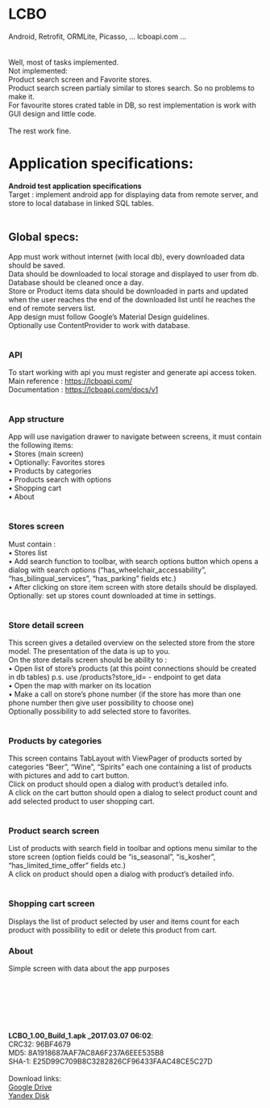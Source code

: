 # LCBO
Android, Retrofit, ORMLite, Picasso, ... lcboapi.com ...<br><br><br>
Well, most of tasks implemented.<br>
Not implemented:<br>
Product search screen and Favorite stores.<br>
Product search screen partialy similar to stores search. So no problems to make it.<br>
For favourite stores crated table in DB, so rest implementation is work with GUI design and little code.<br>
<br>
The rest work fine.





# Application specifications:<br>
<b>Android test application specifications</b><br>
Target : implement android app for displaying data from remote server,  and store to local  database in linked SQL tables.<br><br>
<b><h2>Global specs:</h2></b>
App must work without internet (with local db), every downloaded data should be saved.<br>
Data should be downloaded to local storage and displayed to user from db.<br>
Database should be cleaned once a day.<br>
Store or Product items data should be downloaded in parts and updated when the user reaches the end of the downloaded list until he reaches the end of remote servers list.<br>
App design must follow Google’s Material Design guidelines.<br>
Optionally use ContentProvider to work with database.<br><br>
<b><h3>API</h3></b>
To start working with api you must register and generate api access token.<br>
Main reference : https://lcboapi.com/<br>
Documentation : https://lcboapi.com/docs/v1<br><br>
<b><h3>App structure</h3></b>
App will use navigation drawer  to navigate between screens, it must contain the following items:<br>
• Stores (main screen)<br>
• Optionally: Favorites stores<br>
• Products by categories<br>
• Products search with options<br>
• Shopping cart<br>
• About<br>
<br>
<h3>Stores screen</h3>
Must contain :<br>
• Stores list<br>
• Add search function to toolbar, with search options button which opens a dialog with search options (“has_wheelchair_accessability”, “has_bilingual_services”, “has_parking” fields etc.)<br>
• After clicking on store item screen with store details should be displayed.<br>
Optionally: set up stores count downloaded at time in settings.<br><br>
<h3>Store detail screen</h3>
This screen gives a detailed overview on the selected store from the store model. The presentation of the data is up to you.<br>
On the store details screen should be ability to :<br>
• Open list of store’s products (at this point connections should be created in db tables) p.s. use /products?store_id=<storeId> - endpoint to get data<br>
• Open the map with marker on its location<br>
• Make a call on store’s phone number (if the store has more than one phone number then give user possibility to choose one)<br>
Optionally possibility to add selected store to favorites.<br><br>

<h3>Products by categories</h3>
This screen contains TabLayout with ViewPager of products sorted by categories “Beer”, “Wine”, “Spirits” each one containing a  list of products with pictures and add to cart button.<br>
Click on product should open a dialog with product’s detailed info.<br>
A click on the cart button should open a dialog to select product count and add selected product to user shopping cart.<br><br>

<h3>Product search screen</h3>
List of products with search field in toolbar and options menu  similar to the store screen (option fields could be “is_seasonal”, “is_kosher”, “has_limited_time_offer” fields etc.)<br>
A click on product should open a dialog with product’s detailed info.<br>
<br>
<h3>Shopping cart screen</h3>
Displays the list of product selected by user and items count for each product with possibility to edit or delete this product from cart.<br>
<h3>About</h3>
Simple screen with data about the app purposes<br>
<br><br><br>


<br><br><br>
<b>LCBO_1.00_Build_1.apk _2017.03.07 06:02</b>:<br>
CRC32: 96BF4679<br>
MD5: 8A1918687AAF7AC8A6F237A6EEE535B8<br>
SHA-1: E25D99C709B8C3282826CF96433FAAC48CE5C27D<br>
<br>
Download links:<br>
<a href="https://drive.google.com/open?id=0BzoKZrHsxcSbNmlGMzRidXNUc3M" target="_blank">Google Drive</a><br>
<a href="https://yadi.sk/d/QnqR9mPZ3FBDYS" target="_blank">Yandex Disk</a><br>
